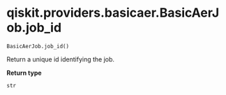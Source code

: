 # qiskit.providers.basicaer.BasicAerJob.job\_id

`BasicAerJob.job_id()`

Return a unique id identifying the job.

**Return type**

`str`

